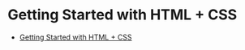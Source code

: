 <!-- generated by markdown-notes-tree -->

# Getting Started with HTML + CSS

<!-- optional markdown-notes-tree directory description starts here -->

<!-- optional markdown-notes-tree directory description ends here -->

- [Getting Started with HTML + CSS](Getting_Started_Website.md)
